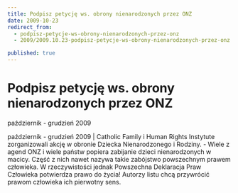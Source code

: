 ```yaml
---
title: Podpisz petycję ws. obrony nienarodzonych przez ONZ
date: 2009-10-23
redirect_from: 
  - podpisz-petycje-ws-obrony-nienarodzonych-przez-onz
  - 2009/2009.10.23-podpisz-petycje-ws-obrony-nienarodzonych-przez-onz

published: true
---
```




# Podpisz petycję ws. obrony nienarodzonych przez ONZ

<time>październik - grudzień 2009</time>

październik - grudzień 2009 | 
Catholic Family i Human Rights Instytute zorganizowali akcję w obronie Dziecka Nienarodzonego i Rodziny. - Wiele z agend ONZ i wiele państw popiera zabijanie dzieci nienarodzonych w macicy. Część z nich nawet nazywa takie zabójstwo powszechnym prawem człowieka. W rzeczywistości jednak Powszechna Deklaracja Praw Człowieka potwierdza prawo do życia!
Autorzy listu chcą przywrócić prawom człowieka ich pierwotny sens.&nbsp;


<!--CONTENT FROM OLD SERVER (jos before 2013): październik - grudzień 2009 | 


Catholic Family i Human Rights Instytute zorganizowali akcję w obronie Dziecka Nienarodzonego i Rodziny. - Wiele z agend ONZ i wiele państw popiera zabijanie dzieci nienarodzonych w macicy. Część z nich nawet nazywa takie zabójstwo powszechnym prawem człowieka. W rzeczywistości jednak Powszechna Deklaracja Praw Człowieka potwierdza prawo do życia!
Autorzy listu chcą przywrócić prawom człowieka ich pierwotny sens.&nbsp;

-->

<!--{{json:{"created_date":"2009-10-23 14:52:30","publish_down":"0000-00-00 00:00:00","id":"790"}}}-->